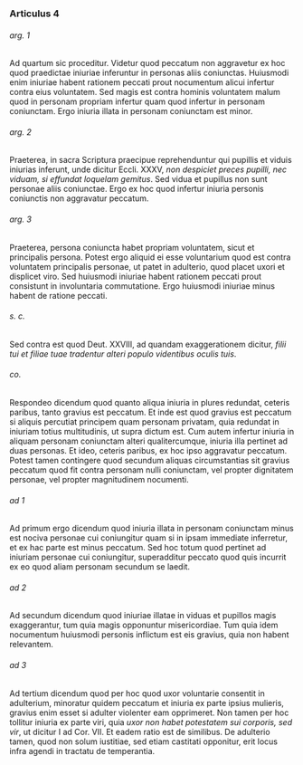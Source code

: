 ### Articulus 4

###### arg. 1
Ad quartum sic proceditur. Videtur quod peccatum non aggravetur ex hoc quod praedictae iniuriae inferuntur in personas aliis coniunctas. Huiusmodi enim iniuriae habent rationem peccati prout nocumentum alicui infertur contra eius voluntatem. Sed magis est contra hominis voluntatem malum quod in personam propriam infertur quam quod infertur in personam coniunctam. Ergo iniuria illata in personam coniunctam est minor.

###### arg. 2
Praeterea, in sacra Scriptura praecipue reprehenduntur qui pupillis et viduis iniurias inferunt, unde dicitur Eccli. XXXV, *non despiciet preces pupilli, nec viduam, si effundat loquelam gemitus*. Sed vidua et pupillus non sunt personae aliis coniunctae. Ergo ex hoc quod infertur iniuria personis coniunctis non aggravatur peccatum.

###### arg. 3
Praeterea, persona coniuncta habet propriam voluntatem, sicut et principalis persona. Potest ergo aliquid ei esse voluntarium quod est contra voluntatem principalis personae, ut patet in adulterio, quod placet uxori et displicet viro. Sed huiusmodi iniuriae habent rationem peccati prout consistunt in involuntaria commutatione. Ergo huiusmodi iniuriae minus habent de ratione peccati.

###### s. c.
Sed contra est quod Deut. XXVIII, ad quandam exaggerationem dicitur, *filii tui et filiae tuae tradentur alteri populo videntibus oculis tuis*.

###### co.
Respondeo dicendum quod quanto aliqua iniuria in plures redundat, ceteris paribus, tanto gravius est peccatum. Et inde est quod gravius est peccatum si aliquis percutiat principem quam personam privatam, quia redundat in iniuriam totius multitudinis, ut supra dictum est. Cum autem infertur iniuria in aliquam personam coniunctam alteri qualitercumque, iniuria illa pertinet ad duas personas. Et ideo, ceteris paribus, ex hoc ipso aggravatur peccatum. Potest tamen contingere quod secundum aliquas circumstantias sit gravius peccatum quod fit contra personam nulli coniunctam, vel propter dignitatem personae, vel propter magnitudinem nocumenti.

###### ad 1
Ad primum ergo dicendum quod iniuria illata in personam coniunctam minus est nociva personae cui coniungitur quam si in ipsam immediate inferretur, et ex hac parte est minus peccatum. Sed hoc totum quod pertinet ad iniuriam personae cui coniungitur, superadditur peccato quod quis incurrit ex eo quod aliam personam secundum se laedit.

###### ad 2
Ad secundum dicendum quod iniuriae illatae in viduas et pupillos magis exaggerantur, tum quia magis opponuntur misericordiae. Tum quia idem nocumentum huiusmodi personis inflictum est eis gravius, quia non habent relevantem.

###### ad 3
Ad tertium dicendum quod per hoc quod uxor voluntarie consentit in adulterium, minoratur quidem peccatum et iniuria ex parte ipsius mulieris, gravius enim esset si adulter violenter eam opprimeret. Non tamen per hoc tollitur iniuria ex parte viri, quia *uxor non habet potestatem sui corporis, sed vir*, ut dicitur I ad Cor. VII. Et eadem ratio est de similibus. De adulterio tamen, quod non solum iustitiae, sed etiam castitati opponitur, erit locus infra agendi in tractatu de temperantia.

